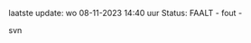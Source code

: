 laatste update: 
wo 08-11-2023 14:40   uur 
Status: FAALT - fout - 
<div class="service R">svn</div>